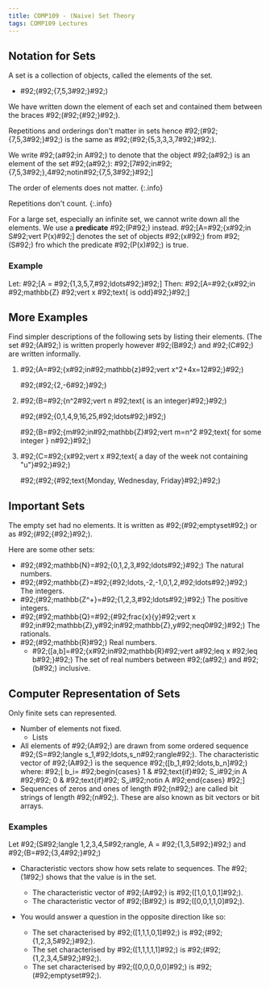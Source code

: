 ```yaml
---
title: COMP109 - (Naive) Set Theory
tags: COMP109 Lectures
---
```

## Notation for Sets
A set is a collection of objects, called the elements of the set. 

* \#92;(\#92;{7,5,3\#92;}\#92;)

We have written down the element of each set and contained them between the braces \#92;(\#92;{\#92;}\#92;).

Repetitions and orderings don't matter in sets hence \#92;(\#92;{7,5,3\#92;}\#92;) is the same as \#92;(\#92;{5,3,3,3,7\#92;}\#92;). 

We write \#92;(a\#92;in A\#92;) to denote that the object \#92;(a\#92;) is an element of the set \#92;(a\#92;): \#92;[7\#92;in\#92;{7,5,3\#92;},4\#92;notin\#92;{7,5,3\#92;}\#92;]

The order of elements does not matter.
{:.info}

Repetitions don't count.
{:.info}

For a large set, especially an infinite set, we cannot write down all the elements. We use a **predicate** \#92;(P\#92;) instead.
\#92;[A=\#92;{x\#92;in S\#92;vert P(x)\#92;]
denotes the set of objects \#92;(x\#92;) from \#92;(S\#92;) fro which the predicate \#92;(P(x)\#92;) is true.

### Example
Let:
\#92;[A = \#92;{1,3,5,7,\#92;ldots\#92;}\#92;]
Then:
\#92;[A=\#92;{x\#92;in \#92;mathbb{Z} \#92;vert x \#92;text{ is odd}\#92;}\#92;]

## More Examples
Find simpler descriptions of the following sets by listing their elements. (The set \#92;(A\#92;) is written properly however \#92;(B\#92;) and \#92;(C\#92;) are written informally.

1. \#92;(A=\#92;{x\#92;in\#92;mathbb{z}\#92;vert x^2+4x=12\#92;}\#92;)

	\#92;(\#92;{2,-6\#92;}\#92;)
1. \#92;(B=\#92;{n^2\#92;vert n \#92;text{ is an integer}\#92;}\#92;)

	\#92;(\#92;{0,1,4,9,16,25,\#92;ldots\#92;}\#92;)
	
	\#92;(B=\#92;{m\#92;in\#92;mathbb{Z}\#92;vert m=n^2 \#92;text{ for some integer } n\#92;}\#92;)
	
1. \#92;(C=\#92;{x\#92;vert x \#92;text{ a day of the week not containing "u"}\#92;}\#92;)
	
	\#92;(\#92;{\#92;text{Monday, Wednesday, Friday}\#92;}\#92;)
	
## Important Sets
The empty set had no elements. It is written as \#92;(\#92;emptyset\#92;) or as \#92;(\#92;{\#92;}\#92;). 

Here are some other sets:

* \#92;(\#92;mathbb{N}=\#92;{0,1,2,3,\#92;ldots\#92;}\#92;) The natural numbers.
* \#92;(\#92;mathbb{Z}=\#92;{\#92;ldots,-2,-1,0,1,2,\#92;ldots\#92;}\#92;) The integers.
* \#92;(\#92;mathbb{Z^+}=\#92;{1,2,3,\#92;ldots\#92;}\#92;) The positive integers.
* \#92;(\#92;mathbb{Q}=\#92;{\#92;frac{x}{y}\#92;vert x \#92;in\#92;mathbb{Z},y\#92;in\#92;mathbb{Z},y\#92;neq0\#92;}\#92;) The rationals.
* \#92;(\#92;mathbb{R}\#92;) Real numbers.
	* \#92;([a,b]=\#92;{x\#92;in\#92;mathbb{R}\#92;vert a\#92;leq x \#92;leq b\#92;}\#92;) The set of real numbers between \#92;(a\#92;) and \#92;(b\#92;) inclusive.
	
## Computer Representation of Sets
Only finite sets can represented.

* Number of elements not fixed.
	* Lists
* All elements of \#92;(A\#92;) are drawn from some ordered sequence \#92;(S=\#92;langle s_1,\#92;ldots,s_n\#92;rangle\#92;). The characteristic vector of \#92;(A\#92;) is the sequence \#92;([b_1,\#92;ldots,b_n]\#92;) where:
\#92;[
    b_i=
    \#92;begin{cases}
      1 & \#92;text{if}\#92; S_i\#92;in A \#92;\#92;
      0 & \#92;text{if}\#92; S_i\#92;notin A
    \#92;end{cases}
\#92;]
* Sequences of zeros and ones of length \#92;(n\#92;) are called bit strings of length \#92;(n\#92;). These are also known as bit vectors or bit arrays.

### Examples
Let \#92;(S\#92;langle 1,2,3,4,5\#92;rangle, A = \#92;{1,3,5\#92;}\#92;) and \#92;(B=\#92;{3,4\#92;}\#92;)

* Characteristic vectors show how sets relate to sequences. The \#92;(1\#92;) shows that the value is in the set.
	* The characteristic vector of \#92;(A\#92;) is \#92;([1,0,1,0,1]\#92;). 
	* The characteristic vector of \#92;(B\#92;) is \#92;([0,0,1,1,0]\#92;).
	
* You would answer a question in the opposite direction like so:
	* The set characterised by \#92;([1,1,1,0,1]\#92;) is \#92;(\#92;{1,2,3,5\#92;}\#92;).
	* The set characterised by \#92;([1,1,1,1,1]\#92;) is \#92;(\#92;{1,2,3,4,5\#92;}\#92;).
	* The set characterised by \#92;([0,0,0,0,0]\#92;) is \#92;(\#92;emptyset\#92;).
